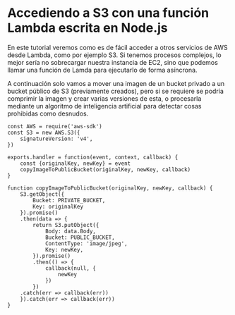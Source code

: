 <meta name="date" content="2019-1-31" />
<meta name="image" content="https://github.com/cjortegon/camiloortegon-public/raw/master/seo/lambda_js.png" />
<meta name="language" content="es" />

# Accediendo a S3 con una función Lambda escrita en Node.js

En este tutorial veremos como es de fácil acceder a otros servicios de AWS desde Lambda, como por ejemplo S3. Si tenemos procesos complejos, lo mejor sería no sobrecargar nuestra instancia de EC2, sino que podemos llamar una función de Lamda para ejecutarlo de forma asíncrona.

A continuación solo vamos a mover una imagen de un bucket privado a un bucket público de S3 (previamente creados), pero si se requiere se podría comprimir la imagen y crear varias versiones de esta, o procesarla mediante un algoritmo de inteligencia artificial para detectar cosas prohibidas como desnudos.

>   
    const AWS = require('aws-sdk')
    const S3 = new AWS.S3({
        signatureVersion: 'v4',
    })
>   
    exports.handler = function(event, context, callback) {
        const {originalKey, newKey} = event
        copyImageToPublicBucket(originalKey, newKey, callback)
    }
>   
    function copyImageToPublicBucket(originalKey, newKey, callback) {
        S3.getObject({
            Bucket: PRIVATE_BUCKET,
            Key: originalKey
        }).promise()
        .then(data => {
            return S3.putObject({
                Body: data.Body,
                Bucket: PUBLIC_BUCKET,
                ContentType: 'image/jpeg',
                Key: newKey,
            }).promise()
            .then(() => {
                callback(null, {
                    newKey
                })
            })
        .catch(err => callback(err))
        }).catch(err => callback(err))
    }
